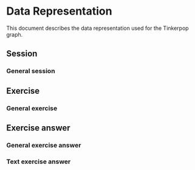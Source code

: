 # Data Representation
This document describes the data representation used for the Tinkerpop graph. 

## Session 
### General session 


## Exercise
### General exercise 

## Exercise answer

### General exercise answer

### Text exercise answer 
